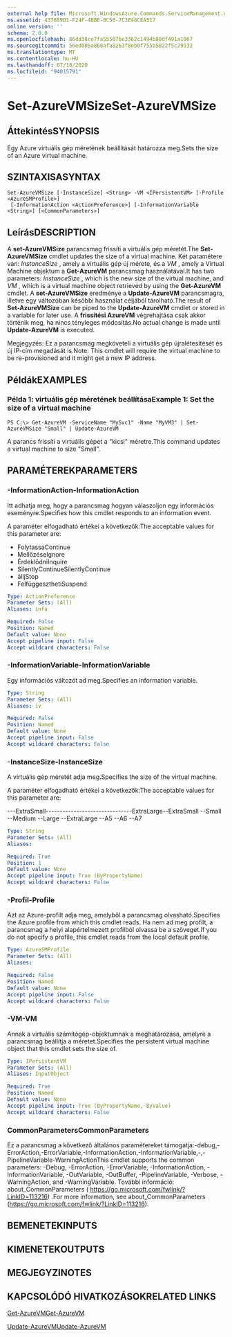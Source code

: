 ```yaml
---
external help file: Microsoft.WindowsAzure.Commands.ServiceManagement.dll-Help.xml
ms.assetid: 437889D1-F24F-4BBE-8C56-7C3E48CEA517
online version: ''
schema: 2.0.0
ms.openlocfilehash: 86dd38ce7fa55507be3362c1494b88df491a1067
ms.sourcegitcommit: 56ed085a868afa8263f8eb0f755b5822f5c29532
ms.translationtype: MT
ms.contentlocale: hu-HU
ms.lasthandoff: 07/18/2020
ms.locfileid: "94015791"
---
```

# <span data-ttu-id="43fa6-101">Set-AzureVMSize</span><span class="sxs-lookup"><span data-stu-id="43fa6-101">Set-AzureVMSize</span></span>

## <span data-ttu-id="43fa6-102">Áttekintés</span><span class="sxs-lookup"><span data-stu-id="43fa6-102">SYNOPSIS</span></span>
<span data-ttu-id="43fa6-103">Egy Azure virtuális gép méretének beállítását határozza meg.</span><span class="sxs-lookup"><span data-stu-id="43fa6-103">Sets the size of an Azure virtual machine.</span></span>

## <span data-ttu-id="43fa6-104">SZINTAXISA</span><span class="sxs-lookup"><span data-stu-id="43fa6-104">SYNTAX</span></span>

```
Set-AzureVMSize [-InstanceSize] <String> -VM <IPersistentVM> [-Profile <AzureSMProfile>]
 [-InformationAction <ActionPreference>] [-InformationVariable <String>] [<CommonParameters>]
```

## <span data-ttu-id="43fa6-105">Leírás</span><span class="sxs-lookup"><span data-stu-id="43fa6-105">DESCRIPTION</span></span>
<span data-ttu-id="43fa6-106">A **set-AzureVMSize** parancsmag frissíti a virtuális gép méretét.</span><span class="sxs-lookup"><span data-stu-id="43fa6-106">The **Set-AzureVMSize** cmdlet updates the size of a virtual machine.</span></span>
<span data-ttu-id="43fa6-107">Két paramétere van: *InstanceSize* , amely a virtuális gép új mérete, és a *VM* , amely a Virtual Machine objektum a **Get-AzureVM** parancsmag használatával.</span><span class="sxs-lookup"><span data-stu-id="43fa6-107">It has two parameters: *InstanceSize* , which is the new size of the virtual machine, and *VM* , which is a virtual machine object retrieved by using the **Get-AzureVM** cmdlet.</span></span>
<span data-ttu-id="43fa6-108">A **set-AzureVMSize** eredménye a **Update-AzureVM** parancsmagra, illetve egy változóban későbbi használat céljából tárolható.</span><span class="sxs-lookup"><span data-stu-id="43fa6-108">The result of **Set-AzureVMSize** can be piped to the **Update-AzureVM** cmdlet or stored in a variable for later use.</span></span>
<span data-ttu-id="43fa6-109">A **frissítési AzureVM** végrehajtása csak akkor történik meg, ha nincs tényleges módosítás.</span><span class="sxs-lookup"><span data-stu-id="43fa6-109">No actual change is made until **Update-AzureVM** is executed.</span></span>

<span data-ttu-id="43fa6-110">Megjegyzés: Ez a parancsmag megköveteli a virtuális gép újralétesítését és új IP-cím megadását is.</span><span class="sxs-lookup"><span data-stu-id="43fa6-110">Note: This cmdlet will require the virtual machine to be re-provisioned and it might get a new IP address.</span></span>

## <span data-ttu-id="43fa6-111">Példák</span><span class="sxs-lookup"><span data-stu-id="43fa6-111">EXAMPLES</span></span>

### <span data-ttu-id="43fa6-112">Példa 1: virtuális gép méretének beállítása</span><span class="sxs-lookup"><span data-stu-id="43fa6-112">Example 1: Set the size of a virtual machine</span></span>
```
PS C:\> Get-AzureVM -ServiceName "MySvc1" -Name "MyVM3" | Set-AzureVMSize "Small" | Update-AzureVM
```

<span data-ttu-id="43fa6-113">A parancs frissíti a virtuális gépet a "kicsi" méretre.</span><span class="sxs-lookup"><span data-stu-id="43fa6-113">This command updates a virtual machine to size "Small".</span></span>

## <span data-ttu-id="43fa6-114">PARAMÉTEREK</span><span class="sxs-lookup"><span data-stu-id="43fa6-114">PARAMETERS</span></span>

### <span data-ttu-id="43fa6-115">-InformationAction</span><span class="sxs-lookup"><span data-stu-id="43fa6-115">-InformationAction</span></span>
<span data-ttu-id="43fa6-116">Itt adhatja meg, hogy a parancsmag hogyan válaszoljon egy információs eseményre.</span><span class="sxs-lookup"><span data-stu-id="43fa6-116">Specifies how this cmdlet responds to an information event.</span></span>

<span data-ttu-id="43fa6-117">A paraméter elfogadható értékei a következők:</span><span class="sxs-lookup"><span data-stu-id="43fa6-117">The acceptable values for this parameter are:</span></span>

- <span data-ttu-id="43fa6-118">Folytassa</span><span class="sxs-lookup"><span data-stu-id="43fa6-118">Continue</span></span>
- <span data-ttu-id="43fa6-119">Mellőzése</span><span class="sxs-lookup"><span data-stu-id="43fa6-119">Ignore</span></span>
- <span data-ttu-id="43fa6-120">Érdeklődni</span><span class="sxs-lookup"><span data-stu-id="43fa6-120">Inquire</span></span>
- <span data-ttu-id="43fa6-121">SilentlyContinue</span><span class="sxs-lookup"><span data-stu-id="43fa6-121">SilentlyContinue</span></span>
- <span data-ttu-id="43fa6-122">állj</span><span class="sxs-lookup"><span data-stu-id="43fa6-122">Stop</span></span>
- <span data-ttu-id="43fa6-123">Felfüggesztheti</span><span class="sxs-lookup"><span data-stu-id="43fa6-123">Suspend</span></span>

```yaml
Type: ActionPreference
Parameter Sets: (All)
Aliases: infa

Required: False
Position: Named
Default value: None
Accept pipeline input: False
Accept wildcard characters: False
```

### <span data-ttu-id="43fa6-124">-InformationVariable</span><span class="sxs-lookup"><span data-stu-id="43fa6-124">-InformationVariable</span></span>
<span data-ttu-id="43fa6-125">Egy információs változót ad meg.</span><span class="sxs-lookup"><span data-stu-id="43fa6-125">Specifies an information variable.</span></span>

```yaml
Type: String
Parameter Sets: (All)
Aliases: iv

Required: False
Position: Named
Default value: None
Accept pipeline input: False
Accept wildcard characters: False
```

### <span data-ttu-id="43fa6-126">-InstanceSize</span><span class="sxs-lookup"><span data-stu-id="43fa6-126">-InstanceSize</span></span>
<span data-ttu-id="43fa6-127">A virtuális gép méretét adja meg.</span><span class="sxs-lookup"><span data-stu-id="43fa6-127">Specifies the size of the virtual machine.</span></span>

<span data-ttu-id="43fa6-128">A paraméter elfogadható értékei a következők:</span><span class="sxs-lookup"><span data-stu-id="43fa6-128">The acceptable values for this parameter are:</span></span>

<span data-ttu-id="43fa6-129">---ExtraSmall-------------------------------ExtraLarge</span><span class="sxs-lookup"><span data-stu-id="43fa6-129">--ExtraSmall --Small --Medium --Large --ExtraLarge --A5 --A6 --A7</span></span>

```yaml
Type: String
Parameter Sets: (All)
Aliases: 

Required: True
Position: 1
Default value: None
Accept pipeline input: True (ByPropertyName)
Accept wildcard characters: False
```

### <span data-ttu-id="43fa6-130">-Profil</span><span class="sxs-lookup"><span data-stu-id="43fa6-130">-Profile</span></span>
<span data-ttu-id="43fa6-131">Azt az Azure-profilt adja meg, amelyből a parancsmag olvasható.</span><span class="sxs-lookup"><span data-stu-id="43fa6-131">Specifies the Azure profile from which this cmdlet reads.</span></span>
<span data-ttu-id="43fa6-132">Ha nem ad meg profilt, a parancsmag a helyi alapértelmezett profilból olvassa be a szöveget.</span><span class="sxs-lookup"><span data-stu-id="43fa6-132">If you do not specify a profile, this cmdlet reads from the local default profile.</span></span>

```yaml
Type: AzureSMProfile
Parameter Sets: (All)
Aliases: 

Required: False
Position: Named
Default value: None
Accept pipeline input: False
Accept wildcard characters: False
```

### <span data-ttu-id="43fa6-133">-VM</span><span class="sxs-lookup"><span data-stu-id="43fa6-133">-VM</span></span>
<span data-ttu-id="43fa6-134">Annak a virtuális számítógép-objektumnak a meghatározása, amelyre a parancsmag beállítja a méretet.</span><span class="sxs-lookup"><span data-stu-id="43fa6-134">Specifies the persistent virtual machine object that this cmdlet sets the size of.</span></span>

```yaml
Type: IPersistentVM
Parameter Sets: (All)
Aliases: InputObject

Required: True
Position: Named
Default value: None
Accept pipeline input: True (ByPropertyName, ByValue)
Accept wildcard characters: False
```

### <span data-ttu-id="43fa6-135">CommonParameters</span><span class="sxs-lookup"><span data-stu-id="43fa6-135">CommonParameters</span></span>
<span data-ttu-id="43fa6-136">Ez a parancsmag a következő általános paramétereket támogatja:-debug,-ErrorAction,-ErrorVariable,-InformationAction,-InformationVariable,-,-PipelineVariable-WarningAction</span><span class="sxs-lookup"><span data-stu-id="43fa6-136">This cmdlet supports the common parameters: -Debug, -ErrorAction, -ErrorVariable, -InformationAction, -InformationVariable, -OutVariable, -OutBuffer, -PipelineVariable, -Verbose, -WarningAction, and -WarningVariable.</span></span> <span data-ttu-id="43fa6-137">További információ: about_CommonParameters ( https://go.microsoft.com/fwlink/?LinkID=113216) .</span><span class="sxs-lookup"><span data-stu-id="43fa6-137">For more information, see about_CommonParameters (https://go.microsoft.com/fwlink/?LinkID=113216).</span></span>

## <span data-ttu-id="43fa6-138">BEMENETEK</span><span class="sxs-lookup"><span data-stu-id="43fa6-138">INPUTS</span></span>

## <span data-ttu-id="43fa6-139">KIMENETEK</span><span class="sxs-lookup"><span data-stu-id="43fa6-139">OUTPUTS</span></span>

## <span data-ttu-id="43fa6-140">MEGJEGYZI</span><span class="sxs-lookup"><span data-stu-id="43fa6-140">NOTES</span></span>

## <span data-ttu-id="43fa6-141">KAPCSOLÓDÓ HIVATKOZÁSOK</span><span class="sxs-lookup"><span data-stu-id="43fa6-141">RELATED LINKS</span></span>

[<span data-ttu-id="43fa6-142">Get-AzureVM</span><span class="sxs-lookup"><span data-stu-id="43fa6-142">Get-AzureVM</span></span>](./Get-AzureVM.md)

[<span data-ttu-id="43fa6-143">Update-AzureVM</span><span class="sxs-lookup"><span data-stu-id="43fa6-143">Update-AzureVM</span></span>](./Update-AzureVM.md)


